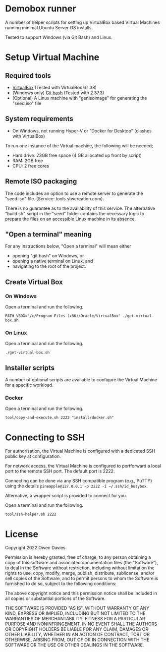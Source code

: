 # Demobox runner

A number of helper scripts for setting up VirtualBox based Virtual Machines running minimal Ubuntu Server OS installs.

Tested to support Windows (via Git Bash) and Linux.

# Setup Virtual Machine

## Required tools

- [VirtualBox](https://www.virtualbox.org/wiki/Downloads) (Tested with VirtualBox 6.1.38)
- (Windows only) [Git bash](https://git-scm.com/downloads) (Tested with 2.37.3)
- (Optional) A Linux machine with "genisoimage" for generating the "seed.iso" file

## System requirements

- On Windows, not running Hyper-V or "Docker for Desktop" (clashes with VirtualBox)

To run one instance of the Virtual machine, the following will be needed;

- Hard drive: 23GB free space (4 GB allocated up front by script)
- RAM: 2GB free
- CPU: 2 free cores

## Remote ISO packaging

The code includes an option to use a remote server to generate the "seed.iso" file. (Service: tools.stwcreation.com).

There is no guarantee as to the availability of this service. The alternative "build.sh" script in the "seed" folder
contains the necessary logic to prepare the files on an accessible Linux machine in its absence.

## "Open a terminal" meaning

For any instructions below, "Open a terminal" will mean either 

- opening "git bash" on Windows, or
- opening a native terminal on Linux, and 
- navigating to the root of the project.

## Create Virtual Box

### On Windows

Open a terminal and run the following.
```
PATH_VBOX="/c/Program Files (x86)/Oracle/VirtualBox" ./get-virtual-box.sh
```

### On Linux

Open a terminal and run the following.
```
./get-virtual-box.sh
```

## Installer scripts

A number of optional scripts are available to configure the Virtual Machine for a specific workload.

### Docker
Open a terminal and run the following.
```
tool/copy-and-execute.sh 2222 "install/docker.sh"
```
# Connecting to SSH

For authorisation, the Virtual Machine is configured with a dedicated SSH public key at configuration. 

For network access, the Virtual Machine is configured to portforward a local port to the remote SSH port. The
default port is 2222.

Connecting can be done via any SSH compatible program (e.g., PuTTY) using the details `pineapple@127.0.0.1 -p 2222 -i ~/.ssh/id_busybox`.

Alternative, a wrapper script is provided to connect for you.

Open a terminal and run the following.
```
tool/ssh-helper.sh 2222
```

# License

Copyright 2022 Owen Davies

Permission is hereby granted, free of charge, to any person obtaining a copy of this software and associated documentation files (the "Software"), to deal in the Software without restriction, including without limitation the rights to use, copy, modify, merge, publish, distribute, sublicense, and/or sell copies of the Software, and to permit persons to whom the Software is furnished to do so, subject to the following conditions:

The above copyright notice and this permission notice shall be included in all copies or substantial portions of the Software.

THE SOFTWARE IS PROVIDED "AS IS", WITHOUT WARRANTY OF ANY KIND, EXPRESS OR IMPLIED, INCLUDING BUT NOT LIMITED TO THE WARRANTIES OF MERCHANTABILITY, FITNESS FOR A PARTICULAR PURPOSE AND NONINFRINGEMENT. IN NO EVENT SHALL THE AUTHORS OR COPYRIGHT HOLDERS BE LIABLE FOR ANY CLAIM, DAMAGES OR OTHER LIABILITY, WHETHER IN AN ACTION OF CONTRACT, TORT OR OTHERWISE, ARISING FROM, OUT OF OR IN CONNECTION WITH THE SOFTWARE OR THE USE OR OTHER DEALINGS IN THE SOFTWARE.
